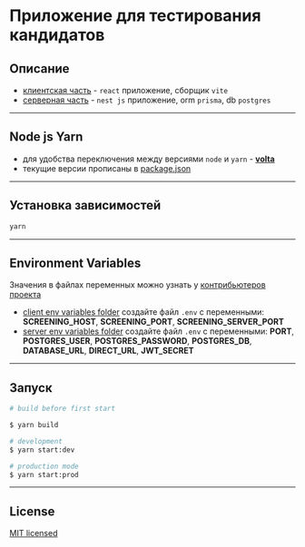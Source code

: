 # **Приложение для тестирования кандидатов**

## **Описание**

* [клиентская часть](./packages/client) - `react` приложение, сборщик `vite`
* [серверная часть](./packages/server) - `nest js` приложение, orm `prisma`, db `postgres`

---

## **Node js Yarn**

* для удобства переключения между версиями `node` и `yarn` - [**volta**](https://docs.volta.sh/guide/getting-started)
* текущие версии прописаны в [package.json](./package.json)

---

## **Установка зависимостей**

````bash
yarn
````

---

## **Environment Variables**

Значения в файлах переменных можно узнать у [контрибьютеров проекта](./package.json)

* [client env variables folder](./packages/client/) создайте файл `.env` с переменными: **SCREENING_HOST**, **SCREENING_PORT**, **SCREENING_SERVER_PORT**
* [server env variables folder](./packages/server/) создайте файл `.env` с переменными: **PORT**, **POSTGRES_USER**, **POSTGRES_PASSWORD**, **POSTGRES_DB**, **DATABASE_URL**, **DIRECT_URL**, **JWT_SECRET**

---

## **Запуск**

```bash
# build before first start

$ yarn build

# development
$ yarn start:dev

# production mode
$ yarn start:prod
```

---

## License

[MIT licensed](LICENSE)
